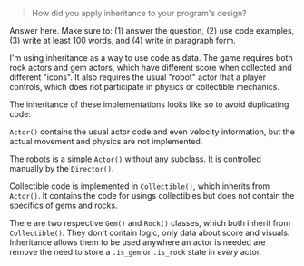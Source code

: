> How did you apply inheritance to your program's design?

Answer here. Make sure to: (1) answer the question, (2) use code examples, (3) write at least 100 words, and (4) write in paragraph form.

I'm using inheritance as a way to use code as data. The game requires both rock actors and gem actors, which have different score when collected and different "icons". It also requires the usual "robot" actor that a player controls, which does not participate in physics or collectible mechanics.

The inheritance of these implementations looks like so to avoid duplicating code:

`Actor()` contains the usual actor code and even velocity information, but the actual movement and physics are not implemented.

The robots is a simple `Actor()` without any subclass. It is controlled manually by the `Director()`.

Collectible code is implemented in `Collectible()`, which inherits from `Actor()`. It contains the code for usings collectibles but does not contain the specifics of gems and rocks.

There are two respective `Gem()` and `Rock()` classes, which both inherit from `Collectible()`. They don't contain logic, only data about score and visuals. Inheritance allows them to be used anywhere an actor is needed are remove the need to store a `.is_gem` or `.is_rock` state in *every* actor.
